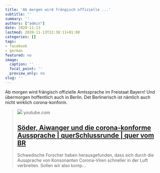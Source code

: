```yaml
---
title: 'Ab morgen wird frängisch offizielle ...'
subtitle: ''
summary: ''
authors: ["admin"]
date: 2020-11-13
lastmod: 2020-11-13T22:38:11+01:00
categories: []
tags:
- facebook
- german
featured: no
image:
  caption: ''
  focal_point: ''
  preview_only: no
slug: ''
---
```

Ab morgen wird frängisch offizielle Amtssprache im Freistaat Bayern! Und übermorgen hoffentlich auch in Berlin. Det Berlinerisch ist nämlich auch nicht wirklich corona-konform.
> [![](https://i.ytimg.com/vi/7hzgfSHysNs/maxresdefault.jpg)](https://www.youtube.com/watch?v=7hzgfSHysNs)
> youtube.com
> ## [Söder, Aiwanger und die corona-konforme Aussprache | querSchlussrunde | quer vom BR](https://www.youtube.com/watch?v=7hzgfSHysNs)
>
>Schwedische Forscher haben herausgefunden, dass sich durch die Aussprache von Konsonanten Corona-Viren schneller in der Luft verbreiten. Sollen wir also komp...


